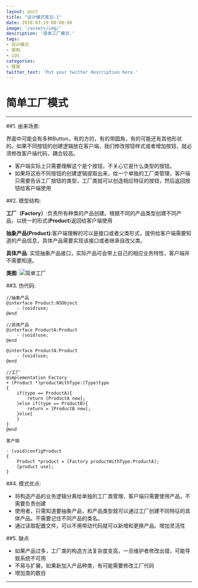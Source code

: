 ```yaml
---
layout: post
title: "设计模式笔记-1"
date: 2016-03-19 00:00:00
image: '/assets/img/'
description: '简单工厂模式.'
tags:
- 设计模式
- 架构
- iOS
categories:
- 框架
twitter_text: 'Put your twitter description here.'
---
```


# 简单工厂模式

---

##1. 由来场景:

界面中可能会有多种Button，有的方的，有的带圆角，有的可能还有其他形状的。如果不同按钮的创建逻辑放在客户端，我们修改按钮样式或者增加按钮，就必须修改客户端代码，耦合较高。
- 客户端实际上只需要理解这个是个按钮，不关心它是什么类型的按钮。
- 如果将这些不同按钮的创建逻辑提取出来，给一个单独的工厂类管理，客户端只需要告诉工厂按钮的类型，工厂类就可以创造相应特征的按钮，然后返回按钮给客户端使用

##2. 模型结构:

**工厂（Factory）**:负责所有种类的产品创建。根据不同的产品类型创建不同产品，以统一的形式(**Product**)返回给客户端使用

**抽象产品(Product)**:客户端理解的可以是接口或者父类形式，提供给客户端需要知道的产品信息，具体产品需要实现该接口或者继承自改父类。

**具体产品**: 实现抽象产品接口，实际产品可会带上自己的相应业务特性，客户端并不需要知道。

**类图**:
![简单工厂](https://www.processon.com/chart_image/id/56ed6f07e4b07e023d7d9ede.png)

##3. 伪代码:

    //抽象产品
    @interface Product:NSObject
        - (void)use;
    @end

    //具体产品
    @interface ProductA:Product
        - (void)use;
    @end

    @interface ProductA:Product
        - (void)use;
    @end

    //工厂
    @implementation Factory
    + (Product *)productWithType:(Type)type
    {
        if(type == ProductA){
            return [ProductA new];
        }else if(type == ProductB){
            return = [ProductB new];
        }else{
        }
    }
    @end

    客户端

    - (void)configProduct
    {
        Product *product = [Factory productWithType:ProductA];
        [product use];
    }


##4. 模式优点:

- 将构造产品的业务逻辑分离给单独的工厂类管理，客户端只需要使用产品，不需要负责创建
- 使用者，只需知道要抽象产品，和产品类型就可以通过工厂创建不同特征的具体产品。不需要记住不同产品的类名。
- 通过读取配置文件，可以不用带动代码就可以新增和更换产品。增加灵活性

##5. 缺点
- 如果产品过多，工厂类的构造方法复杂度变高，一旦维护者修改出错，可能导致系统不可用
- 不易与扩展，如果新加入产品种类，有可能需要修改工厂代码
- 增加类的数目

---